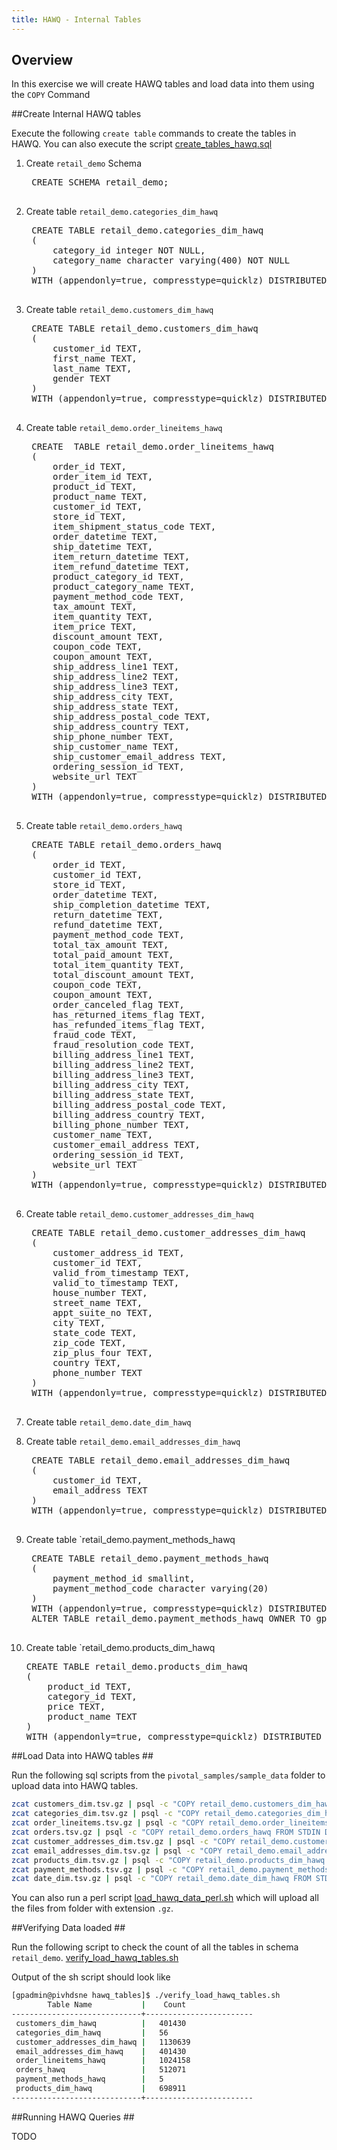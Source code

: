 ```yaml
---
title: HAWQ - Internal Tables
---
```


Overview 
--------

In this exercise we will create HAWQ tables and load data into them using the `COPY` Command

##Create Internal HAWQ tables

Execute the following `create table` commands to create the tables in HAWQ. You can also execute the script [create_tables_hawq.sql](https://github.com/rajdeepd/pivotal-samples/blob/master/hawq/hawq_tables/create_hawq_tables.sql)

1. Create <code>retail_demo</code> Schema

	<pre class="terminal">
	CREATE SCHEMA retail_demo;
	</pre>

2. Create table `retail_demo.categories_dim_hawq`

	<pre class="terminal">
	CREATE TABLE retail_demo.categories_dim_hawq
	(
	    category_id integer NOT NULL,
	    category_name character varying(400) NOT NULL
	)
	WITH (appendonly=true, compresstype=quicklz) DISTRIBUTED RANDOMLY;
	</pre>
	
3. Create table `retail_demo.customers_dim_hawq`

	<pre class="terminal">
	CREATE TABLE retail_demo.customers_dim_hawq
	(
	    customer_id TEXT,
	    first_name TEXT,
	    last_name TEXT,
	    gender TEXT
	)
	WITH (appendonly=true, compresstype=quicklz) DISTRIBUTED RANDOMLY;
	</pre>
	
4. Create table `retail_demo.order_lineitems_hawq`

	<pre class="terminal">
	CREATE  TABLE retail_demo.order_lineitems_hawq
	(
	    order_id TEXT,
	    order_item_id TEXT,
	    product_id TEXT,
	    product_name TEXT,
	    customer_id TEXT,
	    store_id TEXT,
	    item_shipment_status_code TEXT,
	    order_datetime TEXT,
	    ship_datetime TEXT,
	    item_return_datetime TEXT,
	    item_refund_datetime TEXT,
	    product_category_id TEXT,
	    product_category_name TEXT,
	    payment_method_code TEXT,
	    tax_amount TEXT,
	    item_quantity TEXT,
	    item_price TEXT,
	    discount_amount TEXT,
	    coupon_code TEXT,
	    coupon_amount TEXT,
	    ship_address_line1 TEXT,
	    ship_address_line2 TEXT,
	    ship_address_line3 TEXT,
	    ship_address_city TEXT,
	    ship_address_state TEXT,
	    ship_address_postal_code TEXT,
	    ship_address_country TEXT,
	    ship_phone_number TEXT,
	    ship_customer_name TEXT,
	    ship_customer_email_address TEXT,
	    ordering_session_id TEXT,
	    website_url TEXT
	)
	WITH (appendonly=true, compresstype=quicklz) DISTRIBUTED RANDOMLY;
	</pre>
	
5. Create table `retail_demo.orders_hawq`

	<pre class="terminal">
	CREATE TABLE retail_demo.orders_hawq
	(
	    order_id TEXT,
	    customer_id TEXT,
	    store_id TEXT,
	    order_datetime TEXT,
	    ship_completion_datetime TEXT,
	    return_datetime TEXT,
	    refund_datetime TEXT,
	    payment_method_code TEXT,
	    total_tax_amount TEXT,
	    total_paid_amount TEXT,
	    total_item_quantity TEXT,
	    total_discount_amount TEXT,
	    coupon_code TEXT,
	    coupon_amount TEXT,
	    order_canceled_flag TEXT,
	    has_returned_items_flag TEXT,
	    has_refunded_items_flag TEXT,
	    fraud_code TEXT,
	    fraud_resolution_code TEXT,
	    billing_address_line1 TEXT,
	    billing_address_line2 TEXT,
	    billing_address_line3 TEXT,
	    billing_address_city TEXT,
	    billing_address_state TEXT,
	    billing_address_postal_code TEXT,
	    billing_address_country TEXT,
	    billing_phone_number TEXT,
	    customer_name TEXT,
	    customer_email_address TEXT,
	    ordering_session_id TEXT,
	    website_url TEXT
	)
	WITH (appendonly=true, compresstype=quicklz) DISTRIBUTED RANDOMLY;
	</pre>
	
6. Create table `retail_demo.customer_addresses_dim_hawq`

	<pre class="terminal">
	CREATE TABLE retail_demo.customer_addresses_dim_hawq
	(
	    customer_address_id TEXT,
	    customer_id TEXT,
	    valid_from_timestamp TEXT,
	    valid_to_timestamp TEXT,
	    house_number TEXT,
	    street_name TEXT,
	    appt_suite_no TEXT,
	    city TEXT,
	    state_code TEXT,
	    zip_code TEXT,
	    zip_plus_four TEXT,
	    country TEXT,
	    phone_number TEXT
	)
	WITH (appendonly=true, compresstype=quicklz) DISTRIBUTED RANDOMLY;
	</pre>
	
7. Create table `retail_demo.date_dim_hawq`


8. Create table `retail_demo.email_addresses_dim_hawq`

	<pre class="terminal">
	CREATE TABLE retail_demo.email_addresses_dim_hawq
	(
	    customer_id TEXT,
	    email_address TEXT
	)
	WITH (appendonly=true, compresstype=quicklz) DISTRIBUTED RANDOMLY;
	</pre>
	
9. Create table `retail_demo.payment_methods_hawq

	<pre class="terminal">
	CREATE TABLE retail_demo.payment_methods_hawq
	(
	    payment_method_id smallint,
	    payment_method_code character varying(20)
	)
	WITH (appendonly=true, compresstype=quicklz) DISTRIBUTED RANDOMLY;
	ALTER TABLE retail_demo.payment_methods_hawq OWNER TO gpadmin;
	</pre>
	
10. Create table `retail_demo.products_dim_hawq

	<pre class="terminal">
	CREATE TABLE retail_demo.products_dim_hawq
	(
	    product_id TEXT,
	    category_id TEXT,
	    price TEXT,
	    product_name TEXT
	)
	WITH (appendonly=true, compresstype=quicklz) DISTRIBUTED RANDOMLY;
	</pre>

##Load Data into HAWQ tables	 ##

Run the following sql scripts from the `pivotal_samples/sample_data` folder to upload data into HAWQ tables.

```bash
zcat customers_dim.tsv.gz | psql -c "COPY retail_demo.customers_dim_hawq FROM STDIN DELIMITER E'\t' NULL E'';"
zcat categories_dim.tsv.gz | psql -c "COPY retail_demo.categories_dim_hawq FROM STDIN DELIMITER E'\t' NULL E'';"
zcat order_lineitems.tsv.gz | psql -c "COPY retail_demo.order_lineitems_hawq FROM STDIN DELIMITER E'\t' NULL E'';"
zcat orders.tsv.gz | psql -c "COPY retail_demo.orders_hawq FROM STDIN DELIMITER E'\t' NULL E'';"
zcat customer_addresses_dim.tsv.gz | psql -c "COPY retail_demo.customer_addresses_dim_hawq FROM STDIN DELIMITER E'\t' NULL E'';"
zcat email_addresses_dim.tsv.gz | psql -c "COPY retail_demo.email_addresses_dim_hawq FROM STDIN DELIMITER E'\t' NULL E'';"
zcat products_dim.tsv.gz | psql -c "COPY retail_demo.products_dim_hawq FROM STDIN DELIMITER E'\t' NULL E'';"
zcat payment_methods.tsv.gz | psql -c "COPY retail_demo.payment_methods_hawq FROM STDIN DELIMITER E'\t' NULL E'';"
zcat date_dim.tsv.gz | psql -c "COPY retail_demo.date_dim_hawq FROM STDIN DELIMITER E'\t' NULL E'';"
```

You can also run a perl script [load_hawq_data_perl.sh](https://github.com/rajdeepd/pivotal-samples/blob/master/hawq/hawq_tables/load_hawq_tables_perl.sh) which will upload all the files from folder with extension `.gz`. 

##Verifying Data loaded ##

Run the following script to check the count of all the tables in schema `retail_demo`.
[verify_load_hawq_tables.sh](https://github.com/rajdeepd/pivotal-samples/blob/master/hawq/hawq_tables/verify_load_hawq_tables.sh)

Output of the sh script should look like

```bash
[gpadmin@pivhdsne hawq_tables]$ ./verify_load_hawq_tables.sh							    
        Table Name           |    Count 
-----------------------------+------------------------
 customers_dim_hawq          |   401430  
 categories_dim_hawq         |   56 
 customer_addresses_dim_hawq |   1130639
 email_addresses_dim_hawq    |   401430
 order_lineitems_hawq        |   1024158
 orders_hawq                 |   512071
 payment_methods_hawq        |   5
 products_dim_hawq           |   698911
-----------------------------+------------------------
```

##Running HAWQ Queries ##

TODO
